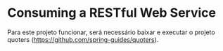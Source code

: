 # Consuming a RESTful Web Service

Para este projeto funcionar, será necessário baixar e executar o projeto quoters (https://github.com/spring-guides/quoters).